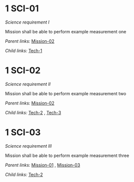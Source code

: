 1 SCI-01 
========

*Science requirement I*

Mission shall be able to perform example measurement one

*Parent links:*   [Mission-02](L1.markdown#1-mission-02-) 

*Child links:*   [Tech-1](L3.markdown#1-tech-1-) 

1 SCI-02 
========

*Science requirement II*

Mission shall be able to perform example measurement two

*Parent links:*   [Mission-02](L1.markdown#1-mission-02-) 

*Child links:*   [Tech-2](L3.markdown#1-tech-2-) ,  [Tech-3](L3.markdown#1-tech-3-) 

1 SCI-03 
========

*Science requirement III*

Mission shall be able to perform example measurement three

*Parent links:*   [Mission-01](L1.markdown#1-mission-01-) ,
  [Mission-03](L1.markdown#1-mission-03-) 

*Child links:*   [Tech-2](L3.markdown#1-tech-2-) 
